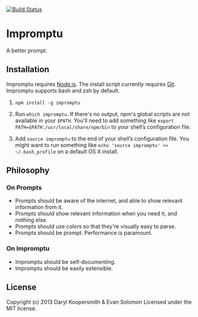 [![Build Status](https://travis-ci.org/Impromptu/impromptu.png)](https://travis-ci.org/Impromptu/impromptu)

Impromptu
=========

A better prompt.

Installation
------------
Impromptu requires [Node.js](http://nodejs.org/). The install script currently requires [Git](http://git-scm.com/). Impromptu supports bash and zsh by default.

1. `npm install -g impromptu`

2. Run `which impromptu`. If there's no output, npm's global scripts are not available in your `$PATH`. You'll need to add something like `export PATH=$PATH:/usr/local/share/npm/bin` to your shell’s configuration file.

3. Add `source impromptu` to the end of your shell’s configuration file. You might want to run something like `echo 'source impromptu' >> ~/.bash_profile` on a default OS X install.


Philosophy
----------

### On Prompts
* Prompts should be aware of the internet, and able to show relevant information from it.
* Prompts should show relevant information when you need it, and nothing else.
* Prompts should use colors so that they're visually easy to parse.
* Prompts should be prompt. Performance is paramount.

### On Impromptu
* Impromptu should be self-documenting.
* Impromptu should be easily extensible.


License
-------
Copyright (c) 2013 Daryl Koopersmith & Evan Solomon
Licensed under the MIT license.
